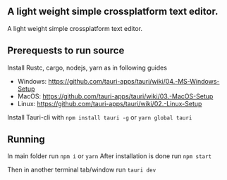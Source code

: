 
## A light weight simple crossplatform text editor.
A light weight simple crossplatform text editor.



## Prerequests to run source

Install Rustc, cargo, nodejs, yarn as in following guides

- Windows: https://github.com/tauri-apps/tauri/wiki/04.-MS-Windows-Setup
- MacOS:   https://github.com/tauri-apps/tauri/wiki/03.-MacOS-Setup
- Linux:   https://github.com/tauri-apps/tauri/wiki/02.-Linux-Setup

Install Tauri-cli with `npm install tauri -g` or `yarn global tauri`

## Running

In main folder run `npm i` or `yarn`
After installation is done run `npm start`

Then in another terminal tab/window run `tauri dev`
